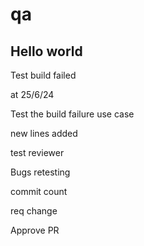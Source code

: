 # qa

Hello world
-----------

Test build failed

at 25/6/24

Test the build failure use case

new lines added

test reviewer

Bugs retesting

commit count

req change

Approve PR